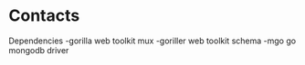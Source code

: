 Contacts
========
Dependencies
-gorilla web toolkit mux
-goriller web toolkit schema
-mgo go mongodb driver
